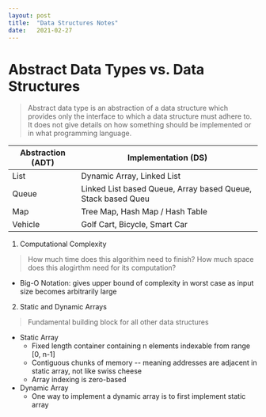 ```yaml
---
layout: post
title:  "Data Structures Notes"
date:   2021-02-27
---
```


# Abstract Data Types vs. Data Structures

> Abstract data type is an abstraction of a data structure which provides only the interface to which a data structure must adhere to. It does not give details on how something should be implemented or in what programming language.

Abstraction (ADT) | Implementation (DS)
--- | ---
List | Dynamic Array, Linked List
Queue | Linked List based Queue, Array based Queue, Stack based Queu
Map | Tree Map, Hash Map / Hash Table
Vehicle | Golf Cart, Bicycle, Smart Car

1. Computational Complexity
> How much time does this algorithim need to finish?
> How much space does this alogirthm need for its computation?
- Big-O Notation: gives upper bound of complexity in worst case as input size becomes arbitrarily large

2. Static and Dynamic Arrays
> Fundamental building block for all other data structures
- Static Array
    - Fixed length container containing n elements indexable from range [0, n-1]
    - Contiguous chunks of memory -- meaning addresses are adjacent in static array, not like swiss cheese
    - Array indexing is zero-based
- Dynamic Array
    - One way to implement a dynamic array is to first implement static array
